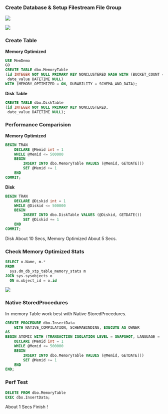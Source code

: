 
### Create Database & Setup Filestream File Group

![](https://i.imgur.com/aHqQNC0.png)

![](https://i.imgur.com/lNcd7Jf.png)

### Create Table

**Memory Optimized**

```sql
USE MemDemo
GO
CREATE TABLE dbo.MemoryTable
(id INTEGER NOT NULL PRIMARY KEY NONCLUSTERED HASH WITH (BUCKET_COUNT = 1000000),
 date_value DATETIME NULL)
WITH (MEMORY_OPTIMIZED = ON, DURABILITY = SCHEMA_AND_DATA);
```

**Disk Table**

```sql
CREATE TABLE dbo.DiskTable
(id INTEGER NOT NULL PRIMARY KEY NONCLUSTERED,
 date_value DATETIME NULL);
```

### Performance Comparision

**Memory Optimized**

```sql
BEGIN TRAN
	DECLARE @Memid int = 1
	WHILE @Memid <= 500000
	BEGIN
		INSERT INTO dbo.MemoryTable VALUES (@Memid, GETDATE())
		SET @Memid += 1
	END
COMMIT;
```

**Disk**

```sql
BEGIN TRAN
	DECLARE @Diskid int = 1
	WHILE @Diskid <= 500000
	BEGIN
		INSERT INTO dbo.DiskTable VALUES (@Diskid, GETDATE())
		SET @Diskid += 1
	END
COMMIT;
```

Disk About 10 Secs, Memory Optimized About 5 Secs.

### Check Memory Optimized Stats

```sql
SELECT o.Name, m.*
FROM
  sys.dm_db_xtp_table_memory_stats m
JOIN sys.sysobjects o
  ON m.object_id = o.id
```

![](https://i.imgur.com/ooTIL6s.png)

### Native StoredProcedures

In-memory Table work best with Native StoredProcedures.

```sql
CREATE PROCEDURE dbo.InsertData
	WITH NATIVE_COMPILATION, SCHEMABINDING, EXECUTE AS OWNER
AS
BEGIN ATOMIC WITH (TRANSACTION ISOLATION LEVEL = SNAPSHOT, LANGUAGE = 'us_english')
	DECLARE @Memid int = 1
	WHILE @Memid <= 500000
	BEGIN
		INSERT INTO dbo.MemoryTable VALUES (@Memid, GETDATE())
		SET @Memid += 1
	END
END;
```

### Perf Test

```sql
DELETE FROM dbo.MemoryTable
EXEC dbo.InsertData;
```

About 1 Secs Finish !
